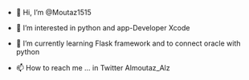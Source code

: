 - 👋 Hi, I’m @Moutaz1515
- 👀 I’m interested in python and app-Developer Xcode
- 🌱 I’m currently learning Flask framework and to connect oracle with python

- 📫 How to reach me ... in Twitter Almoutaz_Alz

<!---
Moutaz1515/Moutaz1515 is a ✨ special ✨ repository because its `README.md` (this file) appears on your GitHub profile.
You can click the Preview link to take a look at your changes.
--->
